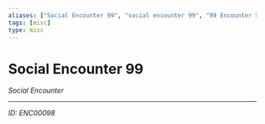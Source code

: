 ```yaml
---
aliases: ["Social Encounter 99", "social encounter 99", "99 Encounter Social"]
tags: [misc]
type: misc
---
```


# Social Encounter 99

*Social Encounter*

---
*ID: ENC00098*